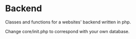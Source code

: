 # Backend
Classes and functions for a websites' backend written in php.

Change core/init.php to correspond with your own database.
